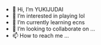 - 👋 Hi, I’m YUKIJUDAI
- 👀 I’m interested in playing lol
- 🌱 I’m currently learning ecns
- 💞️ I’m looking to collaborate on ...
- 📫 How to reach me ...

<!---
YUKIJUDAI9138/YUKIJUDAI9138 is a ✨ special ✨ repository because its `README.md` (this file) appears on your GitHub profile.
You can click the Preview link to take a look at your changes.
--->
